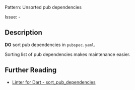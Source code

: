 Pattern: Unsorted pub dependencies

Issue: -

## Description

**DO** sort pub dependencies in `pubspec.yaml`.

Sorting list of pub dependencies makes maintenance easier.

## Further Reading

* [Linter for Dart - sort_pub_dependencies](https://dart.dev/tools/linter-rules/sort_pub_dependencies)